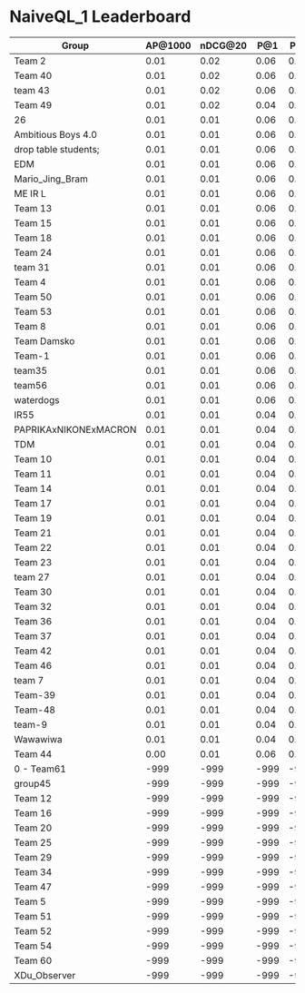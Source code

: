 # NaiveQL_1 Leaderboard

| Group | AP@1000 | nDCG@20 | P@1 | P@5 |
|-----|-----|-----|-----|-----|
| Team 2 | 0.01 | 0.02 | 0.06 | 0.02 |
| Team 40 | 0.01 | 0.02 | 0.06 | 0.02 |
| team 43 | 0.01 | 0.02 | 0.06 | 0.02 |
| Team 49 | 0.01 | 0.02 | 0.04 | 0.03 |
| 26 | 0.01 | 0.01 | 0.06 | 0.02 |
| Ambitious Boys 4.0 | 0.01 | 0.01 | 0.06 | 0.02 |
| drop table students; | 0.01 | 0.01 | 0.06 | 0.02 |
| EDM | 0.01 | 0.01 | 0.06 | 0.02 |
| Mario_Jing_Bram | 0.01 | 0.01 | 0.06 | 0.02 |
| ME IR L | 0.01 | 0.01 | 0.06 | 0.02 |
| Team 13 | 0.01 | 0.01 | 0.06 | 0.02 |
| Team 15 | 0.01 | 0.01 | 0.06 | 0.02 |
| Team 18 | 0.01 | 0.01 | 0.06 | 0.02 |
| Team 24 | 0.01 | 0.01 | 0.06 | 0.02 |
| team 31 | 0.01 | 0.01 | 0.06 | 0.02 |
| Team 4 | 0.01 | 0.01 | 0.06 | 0.02 |
| Team 50 | 0.01 | 0.01 | 0.06 | 0.02 |
| Team 53 | 0.01 | 0.01 | 0.06 | 0.02 |
| Team 8 | 0.01 | 0.01 | 0.06 | 0.02 |
| Team Damsko | 0.01 | 0.01 | 0.06 | 0.02 |
| Team-1 | 0.01 | 0.01 | 0.06 | 0.02 |
| team35 | 0.01 | 0.01 | 0.06 | 0.02 |
| team56 | 0.01 | 0.01 | 0.06 | 0.02 |
| waterdogs | 0.01 | 0.01 | 0.06 | 0.02 |
| IR55 | 0.01 | 0.01 | 0.04 | 0.02 |
| PAPRIKAxNIKONExMACRON | 0.01 | 0.01 | 0.04 | 0.02 |
| TDM | 0.01 | 0.01 | 0.04 | 0.02 |
| Team 10 | 0.01 | 0.01 | 0.04 | 0.02 |
| Team 11 | 0.01 | 0.01 | 0.04 | 0.02 |
| Team 14 | 0.01 | 0.01 | 0.04 | 0.02 |
| Team 17 | 0.01 | 0.01 | 0.04 | 0.02 |
| Team 19 | 0.01 | 0.01 | 0.04 | 0.02 |
| Team 21 | 0.01 | 0.01 | 0.04 | 0.02 |
| Team 22 | 0.01 | 0.01 | 0.04 | 0.02 |
| Team 23 | 0.01 | 0.01 | 0.04 | 0.02 |
| team 27 | 0.01 | 0.01 | 0.04 | 0.02 |
| Team 30 | 0.01 | 0.01 | 0.04 | 0.02 |
| Team 32 | 0.01 | 0.01 | 0.04 | 0.02 |
| Team 36 | 0.01 | 0.01 | 0.04 | 0.02 |
| Team 37 | 0.01 | 0.01 | 0.04 | 0.02 |
| Team 42 | 0.01 | 0.01 | 0.04 | 0.02 |
| Team 46 | 0.01 | 0.01 | 0.04 | 0.02 |
| team 7 | 0.01 | 0.01 | 0.04 | 0.02 |
| Team-39 | 0.01 | 0.01 | 0.04 | 0.02 |
| Team-48 | 0.01 | 0.01 | 0.04 | 0.02 |
| team-9 | 0.01 | 0.01 | 0.04 | 0.02 |
| Wawawiwa | 0.01 | 0.01 | 0.04 | 0.02 |
| Team 44 | 0.00 | 0.01 | 0.06 | 0.01 |
| 0 - Team61 | -999 | -999 | -999 | -999 |
| group45 | -999 | -999 | -999 | -999 |
| Team 12 | -999 | -999 | -999 | -999 |
| Team 16 | -999 | -999 | -999 | -999 |
| Team 20 | -999 | -999 | -999 | -999 |
| Team 25 | -999 | -999 | -999 | -999 |
| Team 29 | -999 | -999 | -999 | -999 |
| Team 34 | -999 | -999 | -999 | -999 |
| Team 47 | -999 | -999 | -999 | -999 |
| Team 5 | -999 | -999 | -999 | -999 |
| Team 51 | -999 | -999 | -999 | -999 |
| Team 52 | -999 | -999 | -999 | -999 |
| Team 54 | -999 | -999 | -999 | -999 |
| Team 60 | -999 | -999 | -999 | -999 |
| XDu_Observer | -999 | -999 | -999 | -999 |

